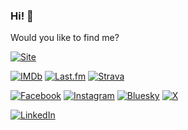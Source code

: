 ### Hi! :metal:

Would you like to find me?

[![Site](https://img.shields.io/badge/raulpe7eira.tech-47A248?style=for-the-badge)](https://raulpe7eira.tech)

[![IMDb](https://img.shields.io/badge/IMDb-F5C518?style=for-the-badge&logo=imdb&logoColor=black)](https://www.imdb.com/user/ur28106453)
[![Last.fm](https://img.shields.io/badge/Last.fm-D51007?style=for-the-badge&logo=last.fm&logoColor=white)](https://last.fm/user/raulpereira)
[![Strava](https://img.shields.io/badge/Strava-FC4C02?style=for-the-badge&logo=strava&logoColor=white)](https://strava.com/athletes/raulpe7eira)

[![Facebook](https://img.shields.io/badge/Facebook-0866FF?style=for-the-badge&logo=facebook&logoColor=white)](https://www.facebook.com/raulpe7eira/)
[![Instagram](https://img.shields.io/badge/Instagram-E4405F?style=for-the-badge&logo=instagram&logoColor=white)](https://www.instagram.com/raulpe7eira/)
[![Bluesky](https://img.shields.io/badge/Bluesky-0285FF?style=for-the-badge&logo=bluesky&logoColor=fff)](https://bsky.app/profile/raulpe7eira.bsky.social)
[![X](https://img.shields.io/badge/X-000?style=for-the-badge&logo=x&logoColor=white&label=%20)](https://x.com/raulpe7eira)

[![LinkedIn](https://img.shields.io/badge/LinkedIn-0A66C2?style=for-the-badge&logo=linkedin&logoColor=white)](https://www.linkedin.com/in/raulpe7eira/)

<!--
**raulpe7eira/raulpe7eira** is a ✨ _special_ ✨ repository because its `README.md` (this file) appears on your GitHub profile.

Here are some ideas to get you started:

- 🔭 I’m currently working on ...
- 🌱 I’m currently learning ...
- 👯 I’m looking to collaborate on ...
- 🤔 I’m looking for help with ...
- 💬 Ask me about ...
- 📫 How to reach me: ...
- 😄 Pronouns: ...
- ⚡ Fun fact: ...
-->
